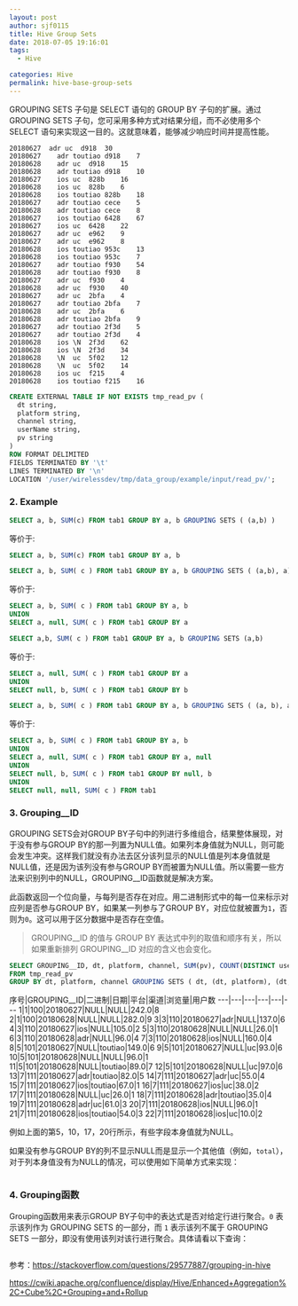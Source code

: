 ```yaml
---
layout: post
author: sjf0115
title: Hive Group Sets
date: 2018-07-05 19:16:01
tags:
  - Hive

categories: Hive
permalink: hive-base-group-sets
---
```


GROUPING SETS 子句是 SELECT 语句的 GROUP BY 子句的扩展。通过 GROUPING SETS 子句，您可采用多种方式对结果分组，而不必使用多个 SELECT 语句来实现这一目的。这就意味着，能够减少响应时间并提高性能。

```
20180627  adr uc  d918  30
20180627	adr	toutiao	d918	7
20180628	adr	uc	d918	15
20180628	adr	toutiao	d918	10
20180627	ios	uc	828b	16
20180628	ios	uc	828b	6
20180628	ios	toutiao	828b	18
20180627	adr	toutiao	cece	5
20180628	adr	toutiao	cece	8
20180627	ios	toutiao	6428	67
20180627	ios	uc	6428	22
20180627	adr	uc	e962	9
20180627	adr	uc	e962	8
20180628	ios	toutiao	953c	13
20180628	ios	toutiao	953c	7
20180627	adr	toutiao	f930	54
20180628	adr	toutiao	f930	8
20180627	adr	uc	f930	4
20180628	adr	uc	f930	40
20180627	adr	uc	2bfa	4
20180627	adr	toutiao	2bfa	7
20180628	adr	uc	2bfa	6
20180628	adr	toutiao	2bfa	9
20180627	adr	toutiao	2f3d	5
20180627	adr	toutiao	2f3d	4
20180628	ios	\N	2f3d	62
20180628	ios	\N	2f3d	34
20180628	\N	uc	5f02	12
20180628	\N	uc	5f02	14
20180628	ios	uc	f215	4
20180628	ios	toutiao	f215	16
```

```sql
CREATE EXTERNAL TABLE IF NOT EXISTS tmp_read_pv (
  dt string,
  platform string,
  channel string,
  userName string,
  pv string
)
ROW FORMAT DELIMITED
FIELDS TERMINATED BY '\t'
LINES TERMINATED BY '\n'
LOCATION '/user/wirelessdev/tmp/data_group/example/input/read_pv/';
```

### 2. Example

```sql
SELECT a, b, SUM(c) FROM tab1 GROUP BY a, b GROUPING SETS ( (a,b) )
```
等价于:
```sql
SELECT a, b, SUM(c) FROM tab1 GROUP BY a, b
```

```sql
SELECT a, b, SUM( c ) FROM tab1 GROUP BY a, b GROUPING SETS ( (a,b), a)
```
等价于:
```sql
SELECT a, b, SUM( c ) FROM tab1 GROUP BY a, b
UNION
SELECT a, null, SUM( c ) FROM tab1 GROUP BY a
```

```sql
SELECT a,b, SUM( c ) FROM tab1 GROUP BY a, b GROUPING SETS (a,b)
```
等价于:
```sql
SELECT a, null, SUM( c ) FROM tab1 GROUP BY a
UNION
SELECT null, b, SUM( c ) FROM tab1 GROUP BY b
```

```sql
SELECT a, b, SUM( c ) FROM tab1 GROUP BY a, b GROUPING SETS ( (a, b), a, b, ( ) )
```
等价于:
```sql
SELECT a, b, SUM( c ) FROM tab1 GROUP BY a, b
UNION
SELECT a, null, SUM( c ) FROM tab1 GROUP BY a, null
UNION
SELECT null, b, SUM( c ) FROM tab1 GROUP BY null, b
UNION
SELECT null, null, SUM( c ) FROM tab1
```

### 3. Grouping__ID

GROUPING SETS会对GROUP BY子句中的列进行多维组合，结果整体展现，对于没有参与GROUP BY的那一列置为NULL值。如果列本身值就为NULL，则可能会发生冲突。这样我们就没有办法去区分该列显示的NULL值是列本身值就是NULL值，还是因为该列没有参与GROUP BY而被置为NULL值。所以需要一些方法来识别列中的NULL，GROUPING__ID函数就是解决方案。

此函数返回一个位向量，与每列是否存在对应。用二进制形式中的每一位来标示对应列是否参与GROUP BY，如果某一列参与了GROUP BY，对应位就被置为`1`，否则为`0`。这可以用于区分数据中是否存在空值。

> GROUPING__ID 的值与 GROUP BY 表达式中列的取值和顺序有关，所以如果重新排列 GROUPING__ID 对应的含义也会变化。

```sql
SELECT GROUPING__ID, dt, platform, channel, SUM(pv), COUNT(DISTINCT userName)
FROM tmp_read_pv
GROUP BY dt, platform, channel GROUPING SETS ( dt, (dt, platform), (dt, channel), (dt, platform, channel));
```

序号|GROUPING__ID|二进制|日期|平台|渠道|浏览量|用户数
---|---|---|---|---|---
1|1|100|20180627|NULL|NULL|242.0|8
2|1|100|20180628|NULL|NULL|282.0|9
3|3|110|20180627|adr|NULL|137.0|6
4|3|110|20180627|ios|NULL|105.0|2
5|3|110|20180628|NULL|NULL|26.0|1
6|3|110|20180628|adr|NULL|96.0|4
7|3|110|20180628|ios|NULL|160.0|4
8|5|101|20180627|NULL|toutiao|149.0|6
9|5|101|20180627|NULL|uc|93.0|6
10|5|101|20180628|NULL|NULL|96.0|1
11|5|101|20180628|NULL|toutiao|89.0|7
12|5|101|20180628|NULL|uc|97.0|6
13|7|111|20180627|adr|toutiao|82.0|5
14|7|111|20180627|adr|uc|55.0|4
15|7|111|20180627|ios|toutiao|67.0|1
16|7|111|20180627|ios|uc|38.0|2
17|7|111|20180628|NULL|uc|26.0|1
18|7|111|20180628|adr|toutiao|35.0|4
19|7|111|20180628|adr|uc|61.0|3
20|7|111|20180628|ios|NULL|96.0|1
21|7|111|20180628|ios|toutiao|54.0|3
22|7|111|20180628|ios|uc|10.0|2

例如上面的第5，10，17，20行所示，有些字段本身值就为NULL。

如果没有参与GROUP BY的列不显示NULL而是显示一个其他值（例如，`total`），对于列本身值没有为NULL的情况，可以使用如下简单方式来实现：
```

```

### 4. Grouping函数

Grouping函数用来表示GROUP BY子句中的表达式是否对给定行进行聚合。`0` 表示该列作为 GROUPING SETS 的一部分，而 `1` 表示该列不属于 GROUPING SETS 一部分，即没有使用该列对该行进行聚合。具体请看以下查询：
```

```





参考：https://stackoverflow.com/questions/29577887/grouping-in-hive

https://cwiki.apache.org/confluence/display/Hive/Enhanced+Aggregation%2C+Cube%2C+Grouping+and+Rollup
